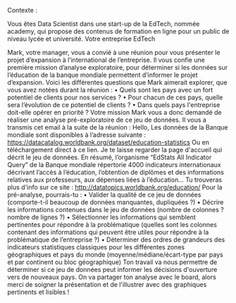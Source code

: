 Contexte :

Vous êtes Data Scientist dans une start-up de la EdTech, nommée academy, qui propose des contenus de formation en ligne pour un public de niveau lycée et université. Votre entreprise EdTech

Mark, votre manager, vous a convié à une réunion pour vous présenter le projet d’expansion à l’international de l’entreprise. Il vous confie une première mission d’analyse exploratoire, pour déterminer si les données sur l’éducation de la banque mondiale permettent d’informer le projet d’expansion. Voici les différentes questions que Mark aimerait explorer, que vous avez notées durant la réunion : • Quels sont les pays avec un fort potentiel de clients pour nos services ? • Pour chacun de ces pays, quelle sera l’évolution de ce potentiel de clients ? • Dans quels pays l'entreprise doit-elle opérer en priorité ? Votre mission Mark vous a donc demandé de réaliser une analyse pré-exploratoire de ce jeu de données. Il vous a transmis cet email à la suite de la réunion : Hello, Les données de la Banque mondiale sont disponibles à l’adresse suivante : https://datacatalog.worldbank.org/dataset/education-statistics Ou en téléchargement direct à ce lien. Je te laisse regarder la page d'accueil qui décrit le jeu de données. En résumé, l’organisme “EdStats All Indicator Query” de la Banque mondiale répertorie 4000 indicateurs internationaux décrivant l’accès à l’éducation, l’obtention de diplômes et des informations relatives aux professeurs, aux dépenses liées à l’éducation... Tu trouveras plus d'info sur ce site : http://datatopics.worldbank.org/education/ Pour la pré-analyse, pourrais-tu : • Valider la qualité de ce jeu de données (comporte-t-il beaucoup de données manquantes, dupliquées ?) • Décrire les informations contenues dans le jeu de données (nombre de colonnes ? nombre de lignes ?) • Sélectionner les informations qui semblent pertinentes pour répondre à la problématique (quelles sont les colonnes contenant des informations qui peuvent être utiles pour répondre à la problématique de l’entreprise ?) • Déterminer des ordres de grandeurs des indicateurs statistiques classiques pour les différentes zones géographiques et pays du monde (moyenne/médiane/écart-type par pays et par continent ou bloc géographique) Ton travail va nous permettre de déterminer si ce jeu de données peut informer les décisions d'ouverture vers de nouveaux pays. On va partager ton analyse avec le board, alors merci de soigner la présentation et de l'illustrer avec des graphiques pertinents et lisibles !
